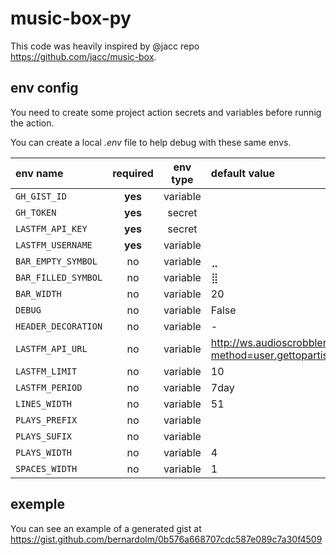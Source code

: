 # music-box-py

This code was heavily inspired by @jacc repo <https://github.com/jacc/music-box>.

## env config

You need to create some project action secrets and variables before runnig the action.

You can create a local _.env_ file to help debug with these same envs.

| env name | required | env type | default value |
| :--- | :---: | :---: | :--- |
| `GH_GIST_ID` | **yes** | variable | |
| `GH_TOKEN` | **yes** | secret | |
| `LASTFM_API_KEY` | **yes** | secret | |
| `LASTFM_USERNAME` | **yes** | variable | |
| `BAR_EMPTY_SYMBOL` | no | variable | ⣀ |
| `BAR_FILLED_SYMBOL` | no | variable | ⣿ |
| `BAR_WIDTH` | no | variable | 20 |
| `DEBUG` | no | variable | False |
| `HEADER_DECORATION` | no | variable | - |
| `LASTFM_API_URL` | no | variable | http://ws.audioscrobbler.com/2.0/?method=user.gettopartists&format=json |
| `LASTFM_LIMIT` | no | variable | 10 |
| `LASTFM_PERIOD` | no | variable | 7day |
| `LINES_WIDTH` | no | variable | 51 |
| `PLAYS_PREFIX` | no | variable | |
| `PLAYS_SUFIX` | no | variable | |
| `PLAYS_WIDTH` | no | variable | 4 |
| `SPACES_WIDTH` | no | variable | 1 |

## exemple

You can see an example of a generated gist at <https://gist.github.com/bernardolm/0b576a668707cdc587e089c7a30f4509>
